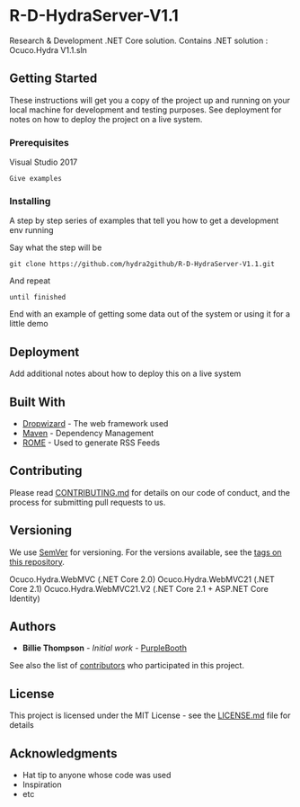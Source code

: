 



# R-D-HydraServer-V1.1

Research & Development .NET Core solution. Contains .NET solution : Ocuco.Hydra V1.1.sln

## Getting Started

These instructions will get you a copy of the project up and running on your local machine for development and testing purposes. See deployment for notes on how to deploy the project on a live system.

### Prerequisites

Visual Studio 2017

```
Give examples
```

### Installing

A step by step series of examples that tell you how to get a development env running

Say what the step will be

```
git clone https://github.com/hydra2github/R-D-HydraServer-V1.1.git
```

And repeat

```
until finished
```

End with an example of getting some data out of the system or using it for a little demo



## Deployment

Add additional notes about how to deploy this on a live system

## Built With

* [Dropwizard](http://www.dropwizard.io/1.0.2/docs/) - The web framework used
* [Maven](https://maven.apache.org/) - Dependency Management
* [ROME](https://rometools.github.io/rome/) - Used to generate RSS Feeds

## Contributing

Please read [CONTRIBUTING.md](https://gist.github.com/PurpleBooth/b24679402957c63ec426) for details on our code of conduct, and the process for submitting pull requests to us.

## Versioning

We use [SemVer](http://semver.org/) for versioning. For the versions available, see the [tags on this repository](https://github.com/your/project/tags). 

Ocuco.Hydra.WebMVC          (.NET Core 2.0)
Ocuco.Hydra.WebMVC21        (.NET Core 2.1)
Ocuco.Hydra.WebMVC21.V2     (.NET Core 2.1 + ASP.NET Core Identity)

## Authors

* **Billie Thompson** - *Initial work* - [PurpleBooth](https://github.com/PurpleBooth)

See also the list of [contributors](https://github.com/your/project/contributors) who participated in this project.

## License

This project is licensed under the MIT License - see the [LICENSE.md](LICENSE.md) file for details

## Acknowledgments

* Hat tip to anyone whose code was used
* Inspiration
* etc
